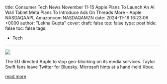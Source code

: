title: Consumer Tech News November 11-15 Apple Plans To Launch An AI Wall Tablet Meta Plans To Introduce Ads On Threads More - Apple NASDAQAAPL Amazoncom NASDAQAMZN
date: 2024-11-16 16:23:06 +0000
author: "Lekha Gupta"
cover: 
draft: false
top: false
type: post
hide: false
toc: false
tags:
  - Tech
---

![](https://cdn.benzinga.com/files/images/story/2024/11/16/Apples-Next-Big-Bet--Think-Smaller--Says.jpeg?width=1200&height=800&fit=crop)

The EU directed Apple to stop geo-blocking on its media services. Taylor Swift fans leave Twitter for Bluesky. Microsoft hints at a hand-held Xbox.

[read more](https://www.benzinga.com/news/retail-sales/24/11/42024288/consumer-tech-news-november-11-15-apple-plans-to-launch-an-ai-wall-tablet-meta-plans-to-introduce-ads-on-threads-more)
